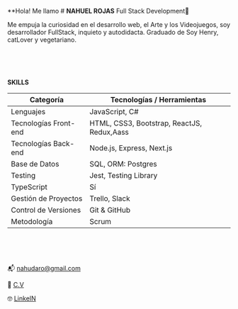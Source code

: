 **Hola! Me llamo # **NAHUEL ROJAS**
Full Stack Development🚀

Me empuja la curiosidad en el desarrollo web, el Arte y los Videojuegos, soy desarrollador FullStack, inquieto y autodidacta. Graduado de Soy Henry, catLover y vegetariano.

</br>
</br>
</br>


**SKILLS**
	
| Categoría              | Tecnologías / Herramientas                 |
|------------------------|--------------------------------------------|
| Lenguajes              | JavaScript, C#                             |
| Tecnologías Front-end  | HTML, CSS3, Bootstrap, ReactJS, Redux,Aass |
| Tecnologías Back-end   | Node.js, Express, Next.js                  |
| Base de Datos          | SQL, ORM: Postgres                         |
| Testing                | Jest, Testing Library                      |
| TypeScript             | Sí                                         |
| Gestión de Proyectos   | Trello, Slack                              |
| Control de Versiones   | Git & GitHub                               |
| Metodología            | Scrum                                      |

	
</br>
</br>
</br>

📬 nahudaro@gmail.com

📝 [C.V](https://drive.google.com/file/d/19uJ2vju-xEIuaoxLTVj7YQjvJrAoNOfO/view?usp=sharing "C.V")

🤓 [LinkeIN](https://www.linkedin.com/in/nahuelrojas-dev/ "LinkeIN") 





